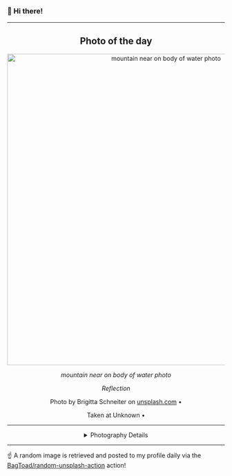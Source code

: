 ### 👋 Hi there!

----
<div align="center">

## Photo of the day
  
  <a href="https://unsplash.com/photos/mountain-near-on-body-of-water-photo-hXXRLtTxXCU"><img width="720" src="https://images.unsplash.com/photo-1484902945377-bd2a38e625cd?crop=entropy&cs=tinysrgb&fit=max&fm=jpg&ixid=M3w1NTI0NDl8MHwxfHJhbmRvbXx8fHx8fHx8fDE3MTIzODMyMzB8&ixlib=rb-4.0.3&q=80&w=1080" alt="mountain near on body of water photo"></a>
  
  <em>mountain near on body of water photo</em>
  
  <em>Reflection</em>

  Photo by Brigitta Schneiter on [unsplash.com](https://unsplash.com/) • 
  
  Taken at Unknown • 
  
  ---
  
<details>
<summary>Photography Details</summary>
  
| Parameter     | Value |
| ------------- | ----- |
| Camera Model  | NIKON D7200 |
| Exposure Time | 1/200 |
| Aperture      | 14.0 |
| Focal Length  | 62.0 |
| ISO           | 100 |
| Location      | Unknown (null) |
| Coordinates   | Latitude null, Longitude null |

### Map

Map unavailable

</details>

</div>

----

☝️ A random image is retrieved and posted to my profile daily via the [BagToad/random-unsplash-action](https://github.com/BagToad/random-unsplash-action) action!
